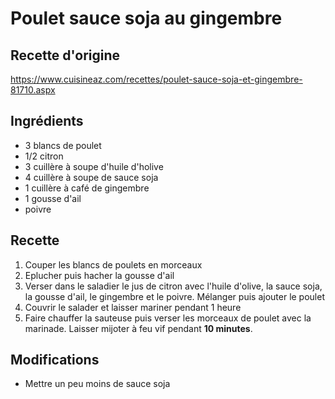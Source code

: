 # Poulet sauce soja au gingembre
## Recette d'origine
https://www.cuisineaz.com/recettes/poulet-sauce-soja-et-gingembre-81710.aspx

## Ingrédients
- 3 blancs de poulet
- 1/2 citron
- 3 cuillère à soupe d'huile d'holive
- 4 cuillère à soupe de sauce soja
- 1 cuillère à café de gingembre
- 1 gousse d'ail
- poivre

## Recette
1. Couper les blancs de poulets en morceaux
1. Eplucher puis hacher la gousse d'ail
1. Verser dans le saladier le jus de citron avec l'huile d'olive, la sauce soja, la gousse d'ail, le gingembre et le poivre. Mélanger puis ajouter le poulet
1. Couvrir le salader et laisser mariner pendant 1 heure
1. Faire chauffer la sauteuse puis verser les morceaux de poulet avec la marinade. Laisser mijoter à feu vif pendant **10 minutes**.

## Modifications
- Mettre un peu moins de sauce soja
